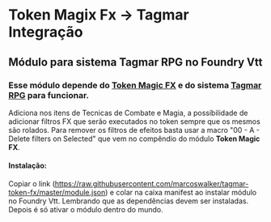 # Token Magix Fx -> Tagmar Integração
## Módulo para sistema Tagmar RPG no Foundry Vtt
### Esse módulo depende do [Token Magic FX](https://foundryvtt.com/packages/tokenmagic) e do sistema [Tagmar RPG](https://foundryvtt.com/packages/tagmar) para funcionar.
Adiciona nos itens de Tecnicas de Combate e Magia, a possíbilidade de adicionar filtros FX que serão executados no token sempre que os mesmos são rolados. Para remover os filtros de efeitos basta usar a macro "00 - A - Delete filters on Selected" que vem no compêndio do módulo **Token Magic FX**.

#### Instalação:
Copiar o link (https://raw.githubusercontent.com/marcoswalker/tagmar-token-fx/master/module.json) e colar na caixa manifest ao instalar módulo no Foundry Vtt. Lembrando que as dependências devem ser instaladas. Depois é só ativar o módulo dentro do mundo.